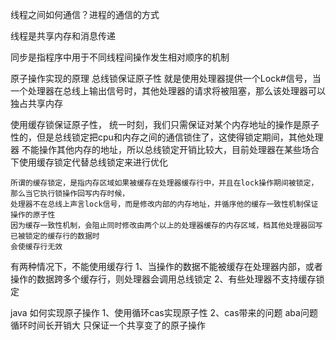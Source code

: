 
线程之间如何通信？进程的通信的方式

线程是共享内存和消息传递

同步是指程序中用于不同线程间操作发生相对顺序的机制





原子操作实现的原理
总线锁保证原子性
 就是使用处理器提供一个Lock#信号，当一个处理器在总线上输出信号时，其他处理器的请求将被阻塞，那么该处理器可以独占共享内存

使用缓存锁保证原子性，
	统一时刻，我们只需保证对某个内存地址的操作是原子性的，但是总线锁定把cpu和内存之间的通信锁住了，这使得锁定期间，其他处理器
	不能操作其他内存的地址，所以总线锁定开销比较大，目前处理器在某些场合下使用缓存锁定代替总线锁定来进行优化

	所谓的缓存锁定，是指内存区域如果被缓存在处理器缓存行中，并且在lock操作期间被锁定，那么当它执行锁操作回写内存时候，
	处理器不在总线上声言lock信号，而是修改内部的内存地址，并循序他的缓存一致性机制保证操作的原子性
	因为缓存一致性机制，会阻止同时修改由两个以上的处理器缓存的内存区域，档其他处理器回写已被锁定的缓存行的数据时
	会使缓存行无效


有两种情况下，不能使用缓存行
1、当操作的数据不能被缓存在处理器内部，或者操作的数据跨多个缓存行，则处理器会调用总线锁定
2、有些处理器不支持缓存锁定


java 如何实现原子操作
1、使用循环cas实现原子性
2、cas带来的问题
	aba问题
	循环时间长开销大
	只保证一个共享变了的原子操作



